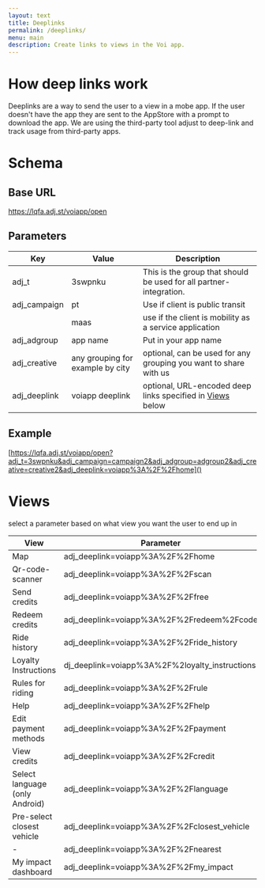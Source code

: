 ```yaml
---
layout: text
title: Deeplinks
permalink: /deeplinks/
menu: main
description: Create links to views in the Voi app.
---
```


# How deep links work
Deeplinks are a way to send the user to a view in a mobe app. If the user doesn't have the app they are sent to the AppStore with a prompt to download the app. We are using the third-party tool adjust to deep-link and track usage from third-party apps.

# Schema

## Base URL
https://lqfa.adj.st/voiapp/open

## Parameters

|Key|Value|Description|
|---|---|---|
|adj_t|3swpnku|This is the group that should be used for all partner-integration.|
|adj_campaign|pt|Use if client is public transit|
||maas|use if the client is mobility as a service application|
|adj_adgroup|app name|Put in your app name|
|adj_creative|any grouping for example by city|optional, can be used for any grouping you want to share with us|
|adj_deeplink|voiapp deeplink|optional, URL-encoded deep links specified in [Views](#views) below|

## Example
[https://lqfa.adj.st/voiapp/open?adj_t=3swpnku&adj_campaign=campaign2&adj_adgroup=adgroup2&adj_creative=creative2&adj_deeplink=voiapp%3A%2F%2Fhome]()

# Views
select a parameter based on what view you want the user to end up in

|View|Parameter|
|---|---|
|Map|adj_deeplink=voiapp%3A%2F%2Fhome|
|Qr-code-scanner|adj_deeplink=voiapp%3A%2F%2Fscan|
|Send credits|adj_deeplink=voiapp%3A%2F%2Ffree|
|Redeem credits|adj_deeplink=voiapp%3A%2F%2Fredeem%2Fcode|
|Ride history|adj_deeplink=voiapp%3A%2F%2Fride_history|
|Loyalty Instructions|dj_deeplink=voiapp%3A%2F%2loyalty_instructions|
|Rules for riding |adj_deeplink=voiapp%3A%2F%2Frule|
|Help |adj_deeplink=voiapp%3A%2F%2Fhelp|
|Edit payment methods |adj_deeplink=voiapp%3A%2F%2Fpayment|
|View credits |adj_deeplink=voiapp%3A%2F%2Fcredit|
|Select language (only Android)|adj_deeplink=voiapp%3A%2F%2Flanguage|
|Pre-select closest vehicle |adj_deeplink=voiapp%3A%2F%2Fclosest_vehicle|
|-|adj_deeplink=voiapp%3A%2F%2Fnearest|
|My impact dashboard |adj_deeplink=voiapp%3A%2F%2Fmy_impact|
